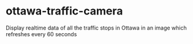 # ottawa-traffic-camera
Display realtime data of all the traffic stops in Ottawa in an image which refreshes every 60 seconds
